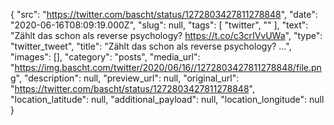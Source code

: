 {
  "src": "https://twitter.com/bascht/status/1272803427811278848",
  "date": "2020-06-16T08:09:19.000Z",
  "slug": null,
  "tags": [
    "twitter",
    ""
  ],
  "text": "Zählt das schon als reverse psychology? https://t.co/c3crIVvUWa",
  "type": "twitter_tweet",
  "title": "Zählt das schon als reverse psychology? …",
  "images": [],
  "category": "posts",
  "media_url": "https://img.bascht.com/twitter/2020/06/16//1272803427811278848/file.png",
  "description": null,
  "preview_url": null,
  "original_url": "https://twitter.com/bascht/status/1272803427811278848",
  "location_latitude": null,
  "additional_payload": null,
  "location_longitude": null
}